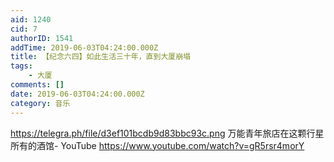 ```yaml
---
aid: 1240
cid: 7
authorID: 1541
addTime: 2019-06-03T04:24:00.000Z
title: 【纪念六四】如此生活三十年，直到大厦崩塌
tags:
    - 大厦
comments: []
date: 2019-06-03T04:24:00.000Z
category: 音乐
---
```


https://telegra.ph/file/d3ef101bcdb9d83bbc93c.png 万能青年旅店在这颗行星所有的酒馆- YouTube https://www.youtube.com/watch?v=gR5rsr4morY

